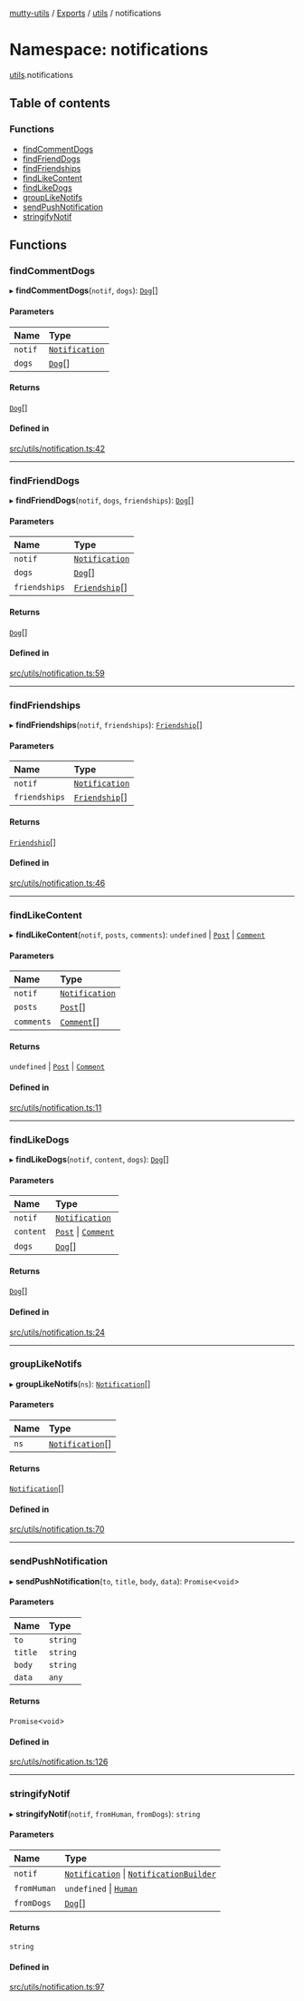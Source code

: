 [mutty-utils](../README.md) / [Exports](../modules.md) / [utils](utils.md) / notifications

# Namespace: notifications

[utils](utils.md).notifications

## Table of contents

### Functions

- [findCommentDogs](utils.notifications.md#findcommentdogs)
- [findFriendDogs](utils.notifications.md#findfrienddogs)
- [findFriendships](utils.notifications.md#findfriendships)
- [findLikeContent](utils.notifications.md#findlikecontent)
- [findLikeDogs](utils.notifications.md#findlikedogs)
- [groupLikeNotifs](utils.notifications.md#grouplikenotifs)
- [sendPushNotification](utils.notifications.md#sendpushnotification)
- [stringifyNotif](utils.notifications.md#stringifynotif)

## Functions

### findCommentDogs

▸ **findCommentDogs**(`notif`, `dogs`): [`Dog`](../interfaces/Dog.md)[]

#### Parameters

| Name | Type |
| :------ | :------ |
| `notif` | [`Notification`](../interfaces/Notification.md) |
| `dogs` | [`Dog`](../interfaces/Dog.md)[] |

#### Returns

[`Dog`](../interfaces/Dog.md)[]

#### Defined in

[src/utils/notification.ts:42](https://github.com/jonlaing/mutty-utils/blob/3aaf626/src/utils/notification.ts#L42)

___

### findFriendDogs

▸ **findFriendDogs**(`notif`, `dogs`, `friendships`): [`Dog`](../interfaces/Dog.md)[]

#### Parameters

| Name | Type |
| :------ | :------ |
| `notif` | [`Notification`](../interfaces/Notification.md) |
| `dogs` | [`Dog`](../interfaces/Dog.md)[] |
| `friendships` | [`Friendship`](../interfaces/Friendship.md)[] |

#### Returns

[`Dog`](../interfaces/Dog.md)[]

#### Defined in

[src/utils/notification.ts:59](https://github.com/jonlaing/mutty-utils/blob/3aaf626/src/utils/notification.ts#L59)

___

### findFriendships

▸ **findFriendships**(`notif`, `friendships`): [`Friendship`](../interfaces/Friendship.md)[]

#### Parameters

| Name | Type |
| :------ | :------ |
| `notif` | [`Notification`](../interfaces/Notification.md) |
| `friendships` | [`Friendship`](../interfaces/Friendship.md)[] |

#### Returns

[`Friendship`](../interfaces/Friendship.md)[]

#### Defined in

[src/utils/notification.ts:46](https://github.com/jonlaing/mutty-utils/blob/3aaf626/src/utils/notification.ts#L46)

___

### findLikeContent

▸ **findLikeContent**(`notif`, `posts`, `comments`): `undefined` \| [`Post`](../interfaces/Post.md) \| [`Comment`](../interfaces/Comment.md)

#### Parameters

| Name | Type |
| :------ | :------ |
| `notif` | [`Notification`](../interfaces/Notification.md) |
| `posts` | [`Post`](../interfaces/Post.md)[] |
| `comments` | [`Comment`](../interfaces/Comment.md)[] |

#### Returns

`undefined` \| [`Post`](../interfaces/Post.md) \| [`Comment`](../interfaces/Comment.md)

#### Defined in

[src/utils/notification.ts:11](https://github.com/jonlaing/mutty-utils/blob/3aaf626/src/utils/notification.ts#L11)

___

### findLikeDogs

▸ **findLikeDogs**(`notif`, `content`, `dogs`): [`Dog`](../interfaces/Dog.md)[]

#### Parameters

| Name | Type |
| :------ | :------ |
| `notif` | [`Notification`](../interfaces/Notification.md) |
| `content` | [`Post`](../interfaces/Post.md) \| [`Comment`](../interfaces/Comment.md) |
| `dogs` | [`Dog`](../interfaces/Dog.md)[] |

#### Returns

[`Dog`](../interfaces/Dog.md)[]

#### Defined in

[src/utils/notification.ts:24](https://github.com/jonlaing/mutty-utils/blob/3aaf626/src/utils/notification.ts#L24)

___

### groupLikeNotifs

▸ **groupLikeNotifs**(`ns`): [`Notification`](../interfaces/Notification.md)[]

#### Parameters

| Name | Type |
| :------ | :------ |
| `ns` | [`Notification`](../interfaces/Notification.md)[] |

#### Returns

[`Notification`](../interfaces/Notification.md)[]

#### Defined in

[src/utils/notification.ts:70](https://github.com/jonlaing/mutty-utils/blob/3aaf626/src/utils/notification.ts#L70)

___

### sendPushNotification

▸ **sendPushNotification**(`to`, `title`, `body`, `data`): `Promise`<`void`\>

#### Parameters

| Name | Type |
| :------ | :------ |
| `to` | `string` |
| `title` | `string` |
| `body` | `string` |
| `data` | `any` |

#### Returns

`Promise`<`void`\>

#### Defined in

[src/utils/notification.ts:126](https://github.com/jonlaing/mutty-utils/blob/3aaf626/src/utils/notification.ts#L126)

___

### stringifyNotif

▸ **stringifyNotif**(`notif`, `fromHuman`, `fromDogs`): `string`

#### Parameters

| Name | Type |
| :------ | :------ |
| `notif` | [`Notification`](../interfaces/Notification.md) \| [`NotificationBuilder`](../modules.md#notificationbuilder) |
| `fromHuman` | `undefined` \| [`Human`](../interfaces/Human.md) |
| `fromDogs` | [`Dog`](../interfaces/Dog.md)[] |

#### Returns

`string`

#### Defined in

[src/utils/notification.ts:97](https://github.com/jonlaing/mutty-utils/blob/3aaf626/src/utils/notification.ts#L97)
